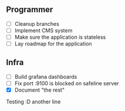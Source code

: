 ## Programmer
- [ ] Cleanup branches
- [ ] Implement CMS system
- [ ] Make sure the application is stateless
- [ ] Lay roadmap for the application

## Infra
- [ ] Build grafana dashboards
- [ ] Fix port :9100 is blocked on safeline server
- [x] Document "the rest"

Testing :D
another line
